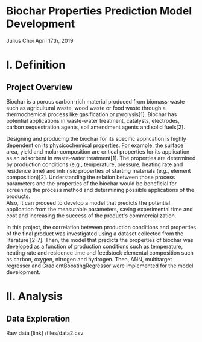 # Biochar Properties Prediction Model Development

Julius Choi
April 17th, 2019

# I. Definition
## Project Overview

Biochar is a porous carbon-rich material produced from biomass-waste such as agricultural waste, wood waste or food waste through a thermochemical process like gasification or pyrolysis[1]. 
Biochar has potential applications in waste-water treatment, catalysts, electrodes, carbon sequestration agents, soil amendment agents and solid fuels[2]. 

Designing and producing the biochar for its specific application is highly dependent on its physicochemical properties. 
For example, the surface area, yield and molar composition are critical properties for its application as an adsorbent in waste-water treatment[1]. 
The properties are determined by production conditions (e.g., temperature, pressure, heating rate and residence time) and intrinsic properties of starting materials (e.g., element composition)[2]. 
Understanding the relation between those process parameters and the properties of the biochar would be beneficial for screening the process method and determining possible applications of the products.  
Also, it can proceed to develop a model that predicts the potential application from the measurable parameters, saving experimental time and cost and increasing the success of the product's commercialization.  

In this project, the correlation between production conditions and properties of the final product was investigated using a dataset collected from the literature [2-7]. Then, the model that predicts the properties of biochar was developed as a function of production conditions such as temperature, heating rate and residence time and feedstock elemental composition such as carbon, oxygen, nitrogen and hydrogen. 
Then, ANN, multitarget regresser and GradientBoostingRegressor were implemented for the model development.

# II. Analysis
## Data Exploration

Raw data 
[link] /files/data2.csv
